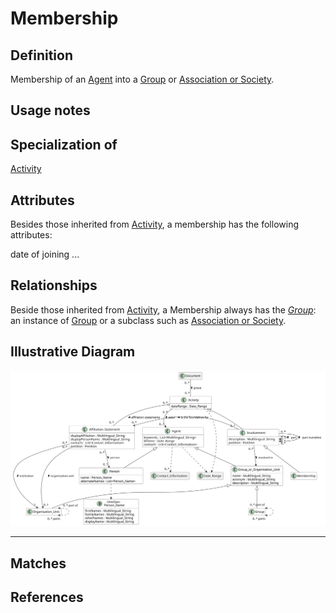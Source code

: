 # Membership

## Definition
Membership of an [Agent](../entities/Agent.md) into a [Group](../entities/Group.md) or [Association or Society](Association_or_Society.md).

## Usage notes

## Specialization of
[Activity](../entities/Activity.md)

## Attributes

Besides those inherited from [Activity](../entities/Activity.md#attributes), a membership has the following attributes:

date of joining ...

## Relationships

Beside those inherited from [Activity](../entities/Activity.md#relationships), a Membership always has the *[Group](../entities/Group.md)*: an instance of [Group](../entities/Group.md) or a subclass such as [Association or Society](Association_or_Society.md). 

## Illustrative Diagram

![The Membership diagram](../diagrams/membership.svg)

---
## Matches

## References